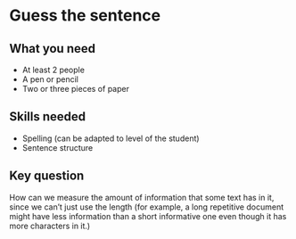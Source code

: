# Guess the sentence

## What you need

- At least 2 people
- A pen or pencil
- Two or three pieces of paper

## Skills needed

- Spelling (can be adapted to level of the student)
- Sentence structure

## Key question

How can we measure the amount of information that some text has in it, since we can’t just use the length (for example, a long repetitive document might have less information than a short informative one even though it has more characters in it.)
